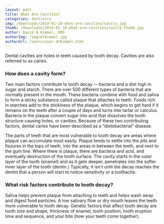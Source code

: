 ```yaml
---
layout: post
title: What Are Cavities?
categories: dentistry
img: /downloads/2014-01-18-what-are-cavities/cavity.jpg
thumb: /downloads/2014-01-18-what-are-cavities/cavity-thumb.jpg
author: David A Kimmel, DMD
authorImg: /img/drKimmel.jpg
authorUrl: /users/user-drKimmel.html
---
```

Dental cavities are holes in teeth caused by tooth decay. Cavities are also referred to as caries.

### How does a cavity form?

Two main factors contribute to tooth decay -- bacteria and a diet high in sugar and starch. There are over 500 different types of bacteria that are normally present in the mouth. These bacteria combine with food and saliva to form a sticky substance called plaque that attaches to teeth. Foods rich in starches add to the stickiness of the plaque, which begins to get hard if it remains on the teeth after a couple of days and turns into tartar or calculus. Bacteria in the plaque convert sugar into acid that dissolves the tooth structure causing holes, or cavities. Because of these two contributing factors, dental caries have been described as a “dietobacterial” disease.

The parts of teeth that are most vulnerable to tooth decay are areas where plaque can accumulate most easily. Plaque tends to settle into the pits and fissures in the tops of teeth, into the areas in between the teeth, and next to the gum line. Where there is plaque, there are bacteria and acid, and eventually destruction of the tooth surface. The cavity starts in the outer layer of the tooth (enamel) and as it gets deeper, penetrates into the softer inner layer of the tooth 
(dentin.) Typically, it isn't until the decay reaches the dentin that a person will start to notice sensitivity or a toothache.


### What risk factors contribute to tooth decay?

Saliva helps prevent plaque from attaching to teeth and helps wash away and digest food particles. A low salivary flow or dry mouth leaves the teeth more vulnerable to tooth decay. Genetic factors that affect tooth decay are tooth size and shape, thickness of enamel, tooth position, tooth eruption time and sequence, and your bite (how your teeth come together).